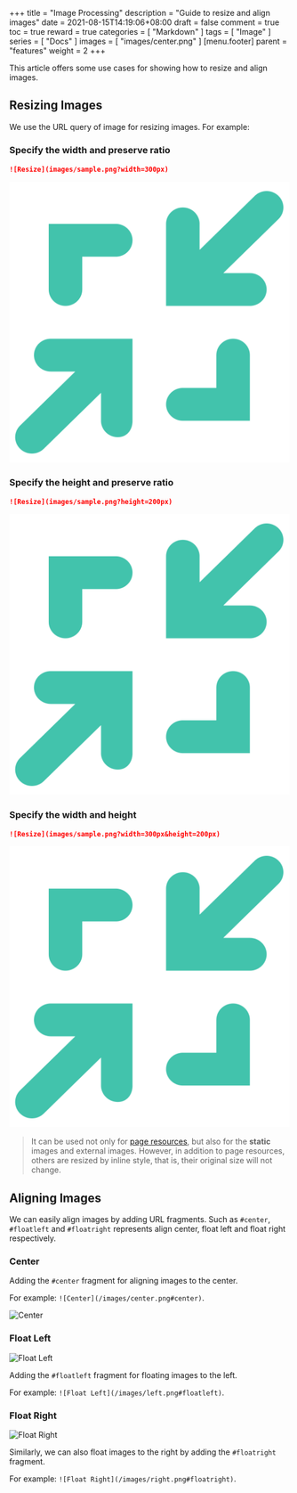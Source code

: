 +++
title = "Image Processing"
description = "Guide to resize and align images"
date = 2021-08-15T14:19:06+08:00
draft = false
comment = true
toc = true
reward = true
categories = [
  "Markdown"
]
tags = [
  "Image"
]
series = [
  "Docs"
]
images = [
  "images/center.png"
]
[menu.footer]
  parent = "features"
  weight = 2
+++

This article offers some use cases for showing how to resize and align images.
<!--more-->

## Resizing Images

We use the URL query of image for resizing images. For example:

### Specify the width and preserve ratio

```markdown
![Resize](images/sample.png?width=300px)
```

![Resize](images/sample.png?width=300px)

### Specify the height and preserve ratio

```markdown
![Resize](images/sample.png?height=200px)
```

![Resize](images/sample.png?height=200px)

### Specify the width and height

```markdown
![Resize](images/sample.png?width=300px&height=200px)
```

![Resize](images/sample.png?width=300px&height=200px)

> It can be used not only for [page resources](https://gohugo.io/content-management/page-resources/), but also for the **static** images and external images. 
> However, in addition to page resources, others are resized by inline style, that is, their original size will not change.

## Aligning Images

We can easily align images by adding URL fragments. Such as `#center`, `#floatleft` and `#floatright` represents align center, float left and float right respectively.

### Center

Adding the `#center` fragment for aligning images to the center.

For example: `![Center](/images/center.png#center)`.

![Center](/images/center.png#center)

### Float Left

![Float Left](/images/left.png#floatleft)

Adding the `#floatleft` fragment for floating images to the left.

For example: `![Float Left](/images/left.png#floatleft)`.

### Float Right

![Float Right](/images/right.png#floatright)

Similarly, we can also float images to the right by adding the `#floatright` fragment.

For example: `![Float Right](/images/right.png#floatright)`.
